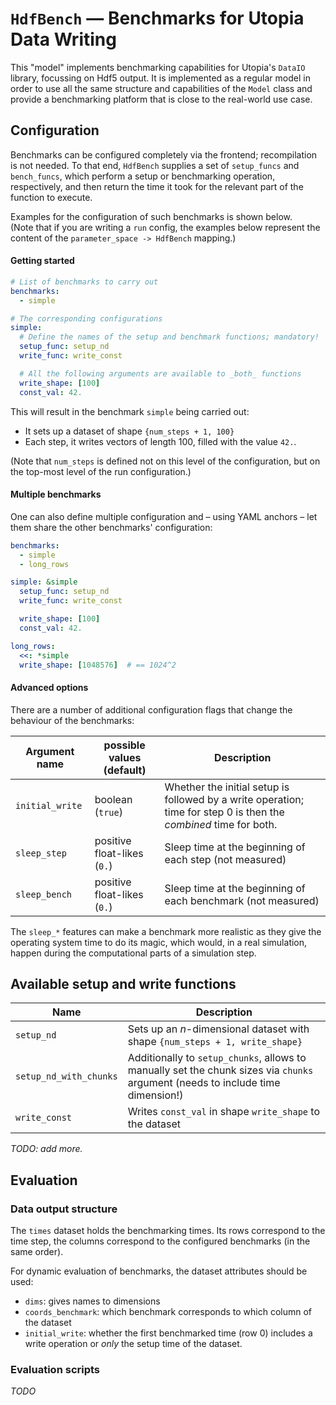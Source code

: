 # `HdfBench` — Benchmarks for Utopia Data Writing

This "model" implements benchmarking capabilities for Utopia's `DataIO` library, focussing on Hdf5 output.
It is implemented as a regular model in order to use all the same structure and capabilities of the `Model` class and provide a benchmarking platform that is close to the real-world use case.

## Configuration
Benchmarks can be configured completely via the frontend; recompilation is not needed.
To that end, `HdfBench` supplies a set of `setup_funcs` and `bench_funcs`, which perform a setup or benchmarking operation, respectively, and then return the time it took for the relevant part of the function to execute.

Examples for the configuration of such benchmarks is shown below.  
(Note that if you are writing a `run` config, the examples below represent the content of the `parameter_space -> HdfBench` mapping.)

#### Getting started
```yaml
# List of benchmarks to carry out
benchmarks:
  - simple

# The corresponding configurations
simple:
  # Define the names of the setup and benchmark functions; mandatory!
  setup_func: setup_nd
  write_func: write_const

  # All the following arguments are available to _both_ functions
  write_shape: [100]
  const_val: 42.
```
This will result in the benchmark `simple` being carried out:
* It sets up a dataset of shape `{num_steps + 1, 100}`
* Each step, it writes vectors of length 100, filled with the value `42.`.

(Note that `num_steps` is defined not on this level of the configuration, but on the top-most level of the run configuration.)

#### Multiple benchmarks
One can also define multiple configuration and – using YAML anchors – let them share the other benchmarks' configuration:

```yaml
benchmarks:
  - simple
  - long_rows

simple: &simple
  setup_func: setup_nd
  write_func: write_const

  write_shape: [100]
  const_val: 42.

long_rows:
  <<: *simple
  write_shape: [1048576]  # == 1024^2
```

#### Advanced options
There are a number of additional configuration flags that change the behaviour of the benchmarks:

| Argument name | possible values (default) | Description |
| ------------- | ------------------------- | ----------- |
| `initial_write` | boolean (`true`)        | Whether the initial setup is followed by a write operation; time for step 0 is then the _combined_ time for both.
| `sleep_step`| positive float-likes (`0.`)  | Sleep time at the beginning of each step (not measured) |
| `sleep_bench`| positive float-likes (`0.`) | Sleep time at the beginning of each benchmark (not measured) |

<!-- TODO: add delete_afterwards flag once implemented -->

The `sleep_*` features can make a benchmark more realistic as they give the operating system time to do its magic, which would, in a real simulation, happen during the computational parts of a simulation step.


## Available setup and write functions

| Name | Description |
| ---- | ----------- |
| `setup_nd` | Sets up an $`n`$-dimensional dataset with shape `{num_steps + 1, write_shape}` |
| `setup_nd_with_chunks` | Additionally to `setup_chunks`, allows to manually set the chunk sizes via `chunks` argument (needs to include time dimension!) |
| `write_const` | Writes `const_val` in shape `write_shape` to the dataset |

_TODO: add more._

## Evaluation
### Data output structure
The `times` dataset holds the benchmarking times. Its rows correspond to the time step, the columns correspond to the configured benchmarks (in the same order).

For dynamic evaluation of benchmarks, the dataset attributes should be used:
* `dims`: gives names to dimensions
* `coords_benchmark`: which benchmark corresponds to which column of the dataset
* `initial_write`: whether the first benchmarked time (row 0) includes a write operation or _only_ the setup time of the dataset.

### Evaluation scripts
_TODO_
